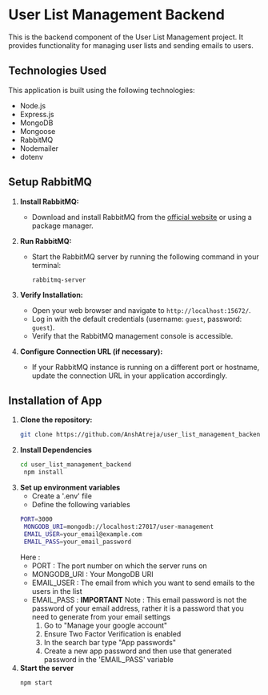 # User List Management Backend

This is the backend component of the User List Management project. It provides functionality for managing user lists and sending emails to users.

## Technologies Used

This application is built using the following technologies:

- Node.js
- Express.js
- MongoDB
- Mongoose
- RabbitMQ
- Nodemailer
- dotenv

## Setup RabbitMQ

1. **Install RabbitMQ:**
   - Download and install RabbitMQ from the [official website](https://www.rabbitmq.com/download.html) or using a package manager.

2. **Run RabbitMQ:**
   - Start the RabbitMQ server by running the following command in your terminal:
     ```
     rabbitmq-server
     ```

3. **Verify Installation:**
   - Open your web browser and navigate to `http://localhost:15672/`.
   - Log in with the default credentials (username: `guest`, password: `guest`).
   - Verify that the RabbitMQ management console is accessible.

4. **Configure Connection URL (if necessary):**
   - If your RabbitMQ instance is running on a different port or hostname, update the connection URL in your application accordingly.


## Installation of App

1. **Clone the repository:**
   ```bash
   git clone https://github.com/AnshAtreja/user_list_management_backend.git
2. **Install Dependencies**
   ```bash
   cd user_list_management_backend
    npm install
3. **Set up environment variables**
   - Create a '.env' file
   - Define the following variables
   ```bash
   PORT=3000
    MONGODB_URI=mongodb://localhost:27017/user-management
    EMAIL_USER=your_email@example.com
    EMAIL_PASS=your_email_password
   ```
   Here :
   - PORT : The port number on which the server runs on
   - MONGODB_URI : Your MongoDB URI
   - EMAIL_USER : The email from which you want to send emails to the users in the list
   - EMAIL_PASS : **IMPORTANT**
     Note : This email password is not the password of your email address, rather it is a password that you need to generate from your email settings
     1. Go to "Manage your google account"
     2. Ensure Two Factor Verification is enabled
     3. In the search bar type "App passwords"
     4. Create a new app password and then use that generated password in the 'EMAIL_PASS' variable
4. **Start the server**
   ```bash
   npm start

